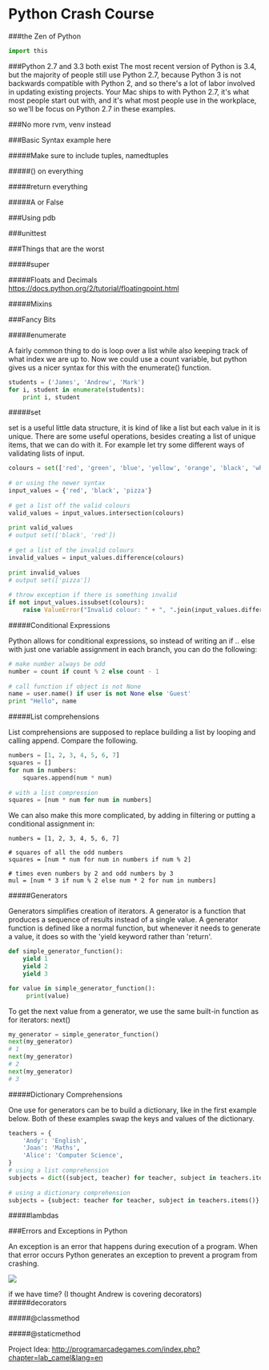 Python Crash Course
===================

###the Zen of Python
```python
import this
```

###Python 2.7 and 3.3 both exist
The most recent version of Python is 3.4, but the majority of people still use Python 2.7, because Python 3 is not backwards compatible with Python 2, and so there's a lot of labor involved in updating existing projects. Your Mac ships to with Python 2.7, it's what most people start out with, and it's what most people use in the workplace, so we'll be focus on Python 2.7 in these examples.

###No more rvm, venv instead

###Basic Syntax example here

#####Make sure to include tuples, namedtuples

#####() on everything

#####return everything

#####A or False

###Using pdb

###unittest

###Things that are the worst

#####super

#####Floats and Decimals
https://docs.python.org/2/tutorial/floatingpoint.html

#####Mixins

###Fancy Bits

#####enumerate

A fairly common thing to do is loop over a list while also keeping track of what index we are up to. Now we could use a count variable, but python gives us a nicer syntax for this with the enumerate() function.

```python
students = ('James', 'Andrew', 'Mark')
for i, student in enumerate(students):
    print i, student
```  
#####set

set is a useful little data structure, it is kind of like a list but each value in it is unique. There are some useful operations, besides creating a list of unique items, that we can do with it. For example let try some different ways of validating lists of input.

```python
colours = set(['red', 'green', 'blue', 'yellow', 'orange', 'black', 'white'])
 
# or using the newer syntax
input_values = {'red', 'black', 'pizza'}
 
# get a list off the valid colours
valid_values = input_values.intersection(colours)
 
print valid_values
# output set(['black', 'red'])
 
# get a list of the invalid colours
invalid_values = input_values.difference(colours)
 
print invalid_values
# output set(['pizza'])
 
# throw exception if there is something invalid 
if not input_values.issubset(colours):
    raise ValueError("Invalid colour: " + ", ".join(input_values.difference(colours)))
```

#####Conditional Expressions

Python allows for conditional expressions, so instead of writing an if .. else with just one variable assignment in each branch, you can do the following:

```python
# make number always be odd
number = count if count % 2 else count - 1
 
# call function if object is not None 
name = user.name() if user is not None else 'Guest'
print "Hello", name
```
#####List comprehensions

List comprehensions are supposed to replace building a list by looping and calling append. Compare the following.

```python
numbers = [1, 2, 3, 4, 5, 6, 7]
squares = []
for num in numbers:
    squares.append(num * num)
 
# with a list compression 
squares = [num * num for num in numbers]
```
We can also make this more complicated, by adding in filtering or putting a conditional assignment in:

```pythonpython
numbers = [1, 2, 3, 4, 5, 6, 7]
 
# squares of all the odd numbers
squares = [num * num for num in numbers if num % 2]
 
# times even numbers by 2 and odd numbers by 3
mul = [num * 3 if num % 2 else num * 2 for num in numbers]
```

#####Generators

Generators simplifies creation of iterators. A generator is a function that produces a sequence of results instead of a single value. A generator function is defined like a normal function, but whenever it needs to generate a value, it does so with the 'yield keyword rather than 'return'. 

```python
def simple_generator_function():
    yield 1
    yield 2
    yield 3

for value in simple_generator_function():
     print(value)
```

To get the next value from a generator, we use the same built-in function as for iterators: next()

```python
my_generator = simple_generator_function()
next(my_generator)
# 1
next(my_generator)
# 2
next(my_generator)
# 3
```
#####Dictionary Comprehensions

One use for generators can be to build a dictionary, like in the first example below. Both of these examples swap the keys and values of the dictionary.

```python
teachers = {
    'Andy': 'English',
    'Joan': 'Maths',
    'Alice': 'Computer Science',
}
# using a list comprehension
subjects = dict((subject, teacher) for teacher, subject in teachers.items())
 
# using a dictionary comprehension
subjects = {subject: teacher for teacher, subject in teachers.items()}
```

#####lambdas


###Errors and Exceptions in Python

An exception is an error that happens during execution of a program. When that error occurs Python generates an exception to prevent a program from crashing.

![](http://i.imgur.com/WRuJV6rl.png )

if we have time? (I thought Andrew is covering decorators)
#####decorators

#####@classmethod

#####@staticmethod


Project Idea: http://programarcadegames.com/index.php?chapter=lab_camel&lang=en
